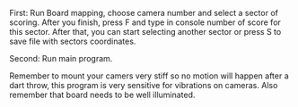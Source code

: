 First: Run Board mapping, choose camera number and select a sector of scoring. After you finish, press F and type in console number of score for this sector. After that, you can start selecting another sector or press S to save file with sectors coordinates.

Second: Run main program.

Remember to mount your camers very stiff so no motion will happen after a dart throw, this program is very sensitive for vibrations on cameras. Also remember that board needs to be well illuminated.
